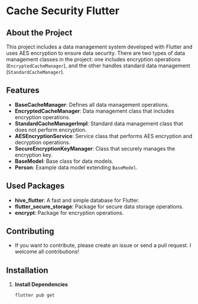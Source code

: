 # Cache Security Flutter 

## About the Project

This project includes a data management system developed with Flutter and uses AES encryption to ensure data security. There are two types of data management classes in the project: one includes encryption operations (`EncryptedCacheManager`), and the other handles standard data management (`StandardCacheManager`).

## Features

- **BaseCacheManager**: Defines all data management operations.
- **EncryptedCacheManager**: Data management class that includes encryption operations.
- **StandardCacheManagerImpl**: Standard data management class that does not perform encryption.
- **AESEncryptionService**: Service class that performs AES encryption and decryption operations.
- **SecureEncryptionKeyManager**: Class that securely manages the encryption key.
- **BaseModel**: Base class for data models.
- **Person**: Example data model extending `BaseModel`.

## Used Packages

- **hive_flutter**: A fast and simple database for Flutter.
- **flutter_secure_storage**: Package for secure data storage operations.
- **encrypt**: Package for encryption operations.

## Contributing
-  If you want to contribute, please create an issue or send a pull request. I welcome all contributions!

## Installation

1. **Install Dependencies**

   ```bash
   flutter pub get
